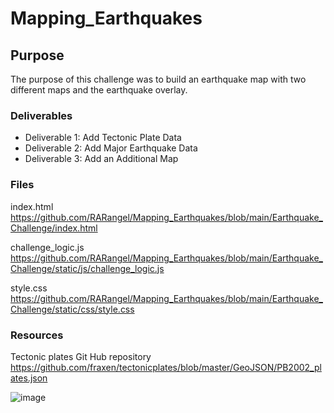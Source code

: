 # Mapping_Earthquakes

## Purpose

The purpose of this challenge was to build an earthquake map with two different maps and the earthquake overlay.

### Deliverables

- Deliverable 1: Add Tectonic Plate Data
- Deliverable 2: Add Major Earthquake Data
- Deliverable 3: Add an Additional Map

### Files

index.html  https://github.com/RARangel/Mapping_Earthquakes/blob/main/Earthquake_Challenge/index.html

challenge_logic.js  https://github.com/RARangel/Mapping_Earthquakes/blob/main/Earthquake_Challenge/static/js/challenge_logic.js

style.css  https://github.com/RARangel/Mapping_Earthquakes/blob/main/Earthquake_Challenge/static/css/style.css

### Resources

Tectonic plates Git Hub repository  https://github.com/fraxen/tectonicplates/blob/master/GeoJSON/PB2002_plates.json

![image](https://user-images.githubusercontent.com/98564776/166184850-aad58232-1c6e-4992-9db1-11d2c21f1a04.png)
